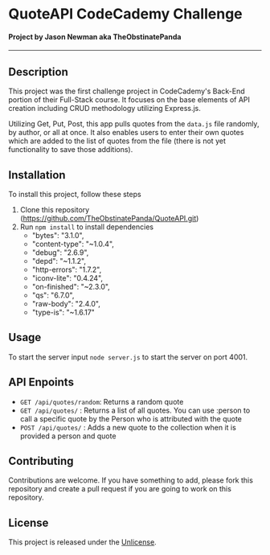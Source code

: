 # QuoteAPI CodeCademy Challenge
#### **Project by Jason Newman aka TheObstinatePanda**
-------

## Description
This project was the first challenge project in CodeCademy's Back-End portion of their Full-Stack course. It focuses on the base elements of API creation including CRUD methodology utilizing Express.js.

Utilizing Get, Put, Post, this app pulls quotes from the ``data.js`` file randomly, by author, or all at once. It also enables users to enter their own quotes which are added to the list of quotes from the file (there is not yet functionality to save those additions).

## Installation
To install this project, follow these steps
1. Clone this repository (https://github.com/TheObstinatePanda/QuoteAPI.git)
2. Run `npm install` to install dependencies
    * "bytes": "3.1.0",
    * "content-type": "~1.0.4",
    * "debug": "2.6.9",
    * "depd": "~1.1.2",
    * "http-errors": "1.7.2",
    * "iconv-lite": "0.4.24",
    * "on-finished": "~2.3.0",
    * "qs": "6.7.0",
    * "raw-body": "2.4.0",
    * "type-is": "~1.6.17"
## Usage
To start the server input `node server.js` to start the server on port 4001.
## API Enpoints
- `GET /api/quotes/random`: Returns a random quote
- `GET /api/quotes/` : Returns a list of all quotes. You can use :person to call a specific quote by the Person who is attributed with the quote
- `POST /api/quotes/` : Adds a new quote to the collection when it is provided a person and quote
## Contributing
Contributions are welcome. If you have something to add, please fork this repository and create a pull request if you are going to work on this repository.
##  License
This project is released under the [Unlicense](https://unlicense.org).
